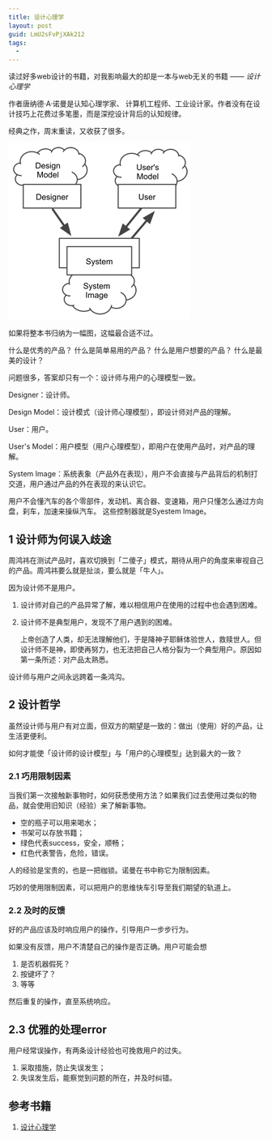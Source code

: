 ```yaml
---
title: 设计心理学
layout: post
guid: LmU2sFvPjXAk212
tags:
  - 
---
```


读过好多web设计的书籍，对我影响最大的却是一本与web无关的书籍 —— *设计心理学* 

作者唐纳德·A·诺曼是认知心理学家、 计算机工程师、工业设计家。作者没有在设计技巧上花费过多笔墨，而是深挖设计背后的认知规律。

经典之作，周末重读，又收获了很多。


<span class="image-600">![](/media/files/2013/jul/21.png)</span>

如果将整本书归纳为一幅图，这幅最合适不过。

什么是优秀的产品？
什么是简单易用的产品？
什么是用户想要的产品？
什么是最美的设计？

问题很多，答案却只有一个：设计师与用户的心理模型一致。

Designer：设计师。

Design Model：设计模式（设计师心理模型），即设计师对产品的理解。

User：用户。

User's Model：用户模型（用户心理模型），即用户在使用产品时，对产品的理解。

System Image：系统表象（产品外在表现），用户不会直接与产品背后的机制打交道，用户通过产品的外在表现的来认识它。

用户不会懂汽车的各个零部件，发动机、离合器、变速箱，用户只懂怎么通过方向盘，刹车，加速来操纵汽车。 这些控制器就是Syestem Image。


## 1 设计师为何误入歧途

周鸿祎在测试产品时，喜欢切换到「二傻子」模式，期待从用户的角度来审视自己的产品。周鸿祎要么就是扯淡，要么就是「牛人」。

因为设计师不是用户。

1. 设计师对自己的产品异常了解，难以相信用户在使用的过程中也会遇到困难。

2. 设计师不是典型用户，发现不了用户遇到的困难。

	上帝创造了人类，却无法理解他们，于是降神子耶稣体验世人，救赎世人。但设计师不是神，即使再努力，也无法把自己人格分裂为一个典型用户。原因如第一条所述：对产品太熟悉。

设计师与用户之间永远跨着一条鸿沟。


## 2 设计哲学

虽然设计师与用户有对立面，但双方的期望是一致的：做出（使用）好的产品，让生活更便利。

如何才能使「设计师的设计模型」与「用户的心理模型」达到最大的一致？


### 2.1 巧用限制因素


当我们第一次接触新事物时，如何获悉使用方法？如果我们过去使用过类似的物品，就会使用旧知识（经验）来了解新事物。

* 空的瓶子可以用来喝水；
* 书架可以存放书籍；
* 绿色代表success，安全，顺畅；
* 红色代表警告，危险，错误。

人的经验是宝贵的，也是一把枷锁。诺曼在书中称它为限制因素。

巧妙的使用限制因素，可以把用户的思维快车引导至我们期望的轨道上。


### 2.2 及时的反馈

好的产品应该及时响应用户的操作，引导用户一步步行为。

如果没有反馈，用户不清楚自己的操作是否正确。用户可能会想

1. 是否机器假死？
2. 按键坏了？
3. 等等

然后重复的操作，直至系统响应。


## 2.3 优雅的处理error

用户经常误操作，有两条设计经验也可挽救用户的过失。

1. 采取措施，防止失误发生；
2. 失误发生后，能察觉到问题的所在，并及时纠错。


## 参考书籍

1. [设计心理学](http://book.douban.com/subject/4606471/)